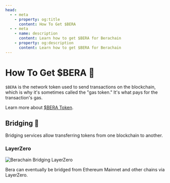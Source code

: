 ```yaml
---
head:
  - - meta
    - property: og:title
      content: How To Get $BERA
  - - meta
    - name: description
      content: Learn how to get $BERA for Berachain
    - property: og:description
      content: Learn how to get $BERA for Berachain
---
```


<script setup>
  import config from '@berachain/config/constants.json';
</script>

# How To Get $BERA 🐻

`$BERA` is the network token used to send transactions on the blockchain, which is why it's sometimes called the "gas token." It's what pays for the transaction's gas.

Learn more about [$BERA Token](/learn/pol/tokens/bera).

## Bridging 🤝

Bridging services allow transferring tokens from one blockchain to another.

### LayerZero

![Berachain Bridging LayerZero](/assets/berachain-bridging-layerzero.png)

Bera can eventually be bridged from Ethereum Mainnet and other chains via LayerZero.
